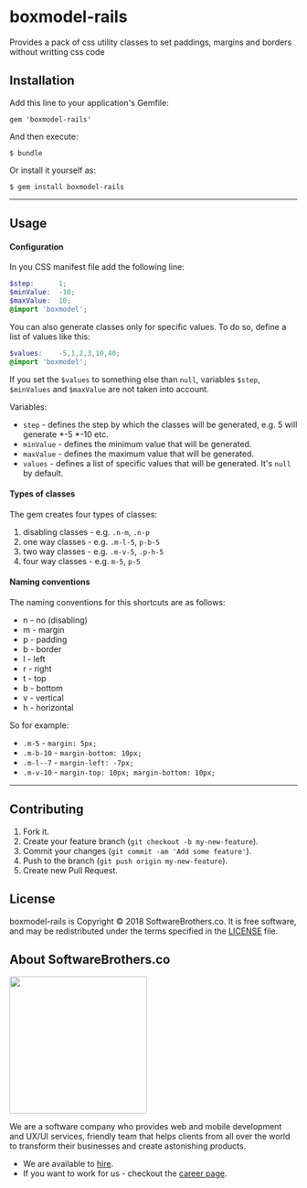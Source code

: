 # boxmodel-rails

Provides a pack of css utility classes to set paddings, margins and borders without writting css code

## Installation

Add this line to your application's Gemfile:

    gem 'boxmodel-rails'

And then execute:

    $ bundle

Or install it yourself as:

    $ gem install boxmodel-rails

----

## Usage

#### Configuration

In you CSS manifest file add the following line:

```scss
$step:      1;
$minValue:  -10;
$maxValue:  10;
@import 'boxmodel';
```
You can also generate classes only for specific values. To do so, define a list of values like this:
 
```scss
$values:    -5,1,2,3,10,40;
@import 'boxmodel';
```
If you set the `$values` to something else than `null`, variables `$step`, `$minValues` and `$maxValue` are not taken into account.

Variables:

 - `step` - defines the step by which the classes will be generated, e.g. 5 will generate *-5 *-10 etc.
 - `minValue` - defines the minimum value that will be generated.
 - `maxValue` - defines the maximum value that will be generated.
 - `values` - defines a list of specific values that will be generated. It's `null` by default. 

#### Types of classes

The gem creates four types of classes:

 1. disabling classes - e.g. `.n-m`, `.n-p`
 2. one way classes - e.g. `.m-l-5`, `p-b-5`
 3. two way classes - e.g. `.m-v-5`, `.p-h-5`
 4. four way classes - e.g. `m-5`, `p-5`

#### Naming conventions

The naming conventions for this shortcuts are as follows:

 - n - no (disabling)
 - m - margin
 - p - padding
 - b - border
 - l - left
 - r - right
 - t - top
 - b - bottom
 - v - vertical
 - h - horizontal

So for example:

 - `.m-5` - `margin: 5px;`
 - `.m-b-10` - `margin-bottom: 10px;`
 - `.m-l--7` - `margin-left: -7px;`
 - `.m-v-10` - `margin-top: 10px; margin-bottom: 10px;`

----

## Contributing

1. Fork it.
2. Create your feature branch (`git checkout -b my-new-feature`).
3. Commit your changes (`git commit -am 'Add some feature'`).
4. Push to the branch (`git push origin my-new-feature`).
5. Create new Pull Request.

## License

boxmodel-rails is Copyright © 2018 SoftwareBrothers.co. It is free software, and may be redistributed under the terms specified in the [LICENSE](LICENSE) file.

## About SoftwareBrothers.co

<img src="https://softwarebrothers.co/assets/images/software-brothers-logo-full.svg" width=240>


We are a software company who provides web and mobile development and UX/UI services, friendly team that helps clients from all over the world to transform their businesses and create astonishing products.

* We are available to [hire](https://softwarebrothers.co/contact).
* If you want to work for us - checkout the [career page](https://softwarebrothers.co/career).
